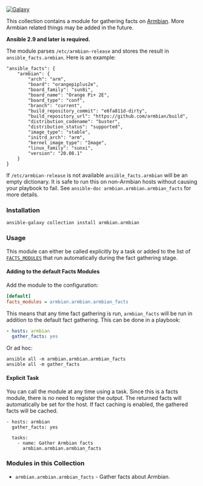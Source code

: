 [![Galaxy](https://img.shields.io/badge/galaxy-armbian.armbian-blue)](https://galaxy.ansible.com/armbian/armbian)


This collection contains a module for gathering facts on [Armbian](https://www.armbian.com). More Armbian related things may be added in the future.

**Ansible 2.9 and later is required.**

The module parses `/etc/armbian-release` and stores the result in `ansible_facts.armbian`. Here is an example:

```
"ansible_facts": {
    "armbian": {
        "arch": "arm",
        "board": "orangepiplus2e",
        "board_family": "sun8i",
        "board_name": "Orange Pi+ 2E",
        "board_type": "conf",
        "branch": "current",
        "build_repository_commit": "e6fa811d-dirty",
        "build_repository_url": "https://github.com/armbian/build",
        "distribution_codename": "buster",
        "distribution_status": "supported",
        "image_type": "stable",
        "initrd_arch": "arm",
        "kernel_image_type": "Image",
        "linux_family": "sunxi",
        "version": "20.08.1"
    }
}
```

If `/etc/armbian-release` is not available `ansible_facts.armbian` will be an empty dictionary. It is safe to run this on non-Armbian hosts without causing your playbook to fail. See `ansible-doc armbian.armbian.armbian_facts` for more details.

### Installation ###

`ansible-galaxy collection install armbian.armbian`

### Usage ###

This module can either be called explicitly by a task or added to the list of [`FACTS_MODULES`](https://docs.ansible.com/ansible/latest/reference_appendices/config.html#facts-modules) that run automatically during the fact gathering stage.

#### Adding to the default Facts Modules ####

Add the module to the configuration: 

```ini
[default]
facts_modules = armbian.armbian.armbian_facts
```

This means that any time fact gathering is run, `armbian_facts` will be run in addition to the default fact gathering. This can be done in a playbook:

```yaml
- hosts: armbian
  gather_facts: yes
``` 

Or ad hoc:

 ```
 ansible all -m armbian.armbian.armbian_facts
 ansible all -m gather_facts
 ```

#### Explicit Task ####

You can call the module at any time using a task. Since this is a facts module, there is no need to register the output. The returned facts will automatically be set for the host. If fact caching is enabled, the gathered facts will be cached.

```
- hosts: armbian
  gather_facts: yes
  
  tasks:
    - name: Gather Armbian facts
      armbian.armbian.armbian_facts
```


### Modules in this Collection ###

- `armbian.armbian.armbian_facts` - Gather facts about Armbian.
